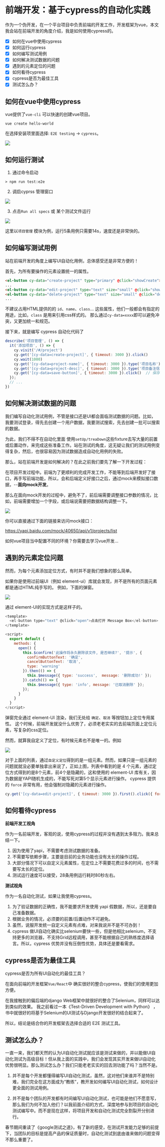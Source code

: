 # 前端开发：基于cypress的自动化实践

作为一个伪开发，在一个平台项目中负责前端的开发工作，开发框架为vue，本文我会站在前端开发的角度介绍，我是如何使用cypress的。

- [x] 如何在vue中使用cypress
- [x] 如何运行cypress
- [x] 如何编写测试用例
- [x] 如何解决测试数据的问题
- [x] 遇到的元素定位的问题
- [x] 如何看待cypress
- [x] cypress是否为最佳工具
- [x] 测试怎么办？

## 如何在vue中使用cypress

vue提供了`vue-cli` 可以快速的创建vue项目。

```shell
vue create hello-world
```

在选择安装项里面选择: `E2E testing` -> `cypress`。

![](./vue-cli.png)


## 如何运行测试

1. 通过命令启动

```shell
> npm run test:e2e
```

2. 调启cyprss 管理窗口

![](./cypress-01.png)

3. 点击`Run all specs` 或 某个测试文件运行

![](./cypress-02.png)

这里以`项目管理` 模块为例，运行5条用例只需要14s，速度还是非常快的。


## 如何编写测试用例

站在前端开发的角度上编写UI自动化用例，总体感受还是非常方便的！

首先，为所有要操作的元素设置统一的属性。

```html
<el-button cy-data="create-project" type="primary" @click="showCreate">创建</el-button>
...
<el-button cy-data="edit-project" type="text" size="small" @click="showEdit(scope.row)">编辑</el-button>
<el-button cy-data="delete-project" type="text" size="small" @click="deleteProject(scope.row)">删除</el-button>
...
```

不建议占用HTML提供的的 `id`、`name`、`class`... 这些属性，他们一般都会有指定的用途，比如，`class` 是用来引用css样式的。 那么通过`cy-data=xxxx`即可以避免冲突，又更加统一和规范。

接下来，就是编写 cypress 自动化代码了
```js
describe('项目管理', () => {
  it('添加项目', () => {
    cy.visit('/#/project')
    cy.get('[cy-data=create-project]', { timeout: 3000 }).click()
    cy.wait(1000)
    cy.get('[cy-data=project-name]', { timeout: 3000 }).type('项目名称')
    cy.get('[cy-data=project-desc]', { timeout: 3000 }).type('项目备注信息')
    cy.get('[cy-data=save-button]', { timeout: 3000 }).click()  // 保存项目
  });
  // ...
})
```

## 如何解决测试数据的问题

我们编写自动化测试用例，不管是接口还是UI都会面临测试数据的问题。比如，我要测试登录，得先去创建一个用户数据，我要测试搜索，先去创建一批可以搜索的数据。

为此，我们不得不在自动化里面 使用`setUp/treaDown`这些fixture去写大量的前置或后置动作，来完成这些准备工作。站在测试的角度，这无疑让我们的测试用例变得复杂，然后，也很容易因为测试数据造成自动化用例的失败。

那么，站在前端开发是如何解决的？在此之前我们要先了解一下开发过程：

在项目开发过程中。前端为了更顺利的完成开发工作，不能等到后端开发好了接口，再手写前端功能，所以，会和后端定义好接口之后，通过mock来模拟接口数据，--__面向mock开发__。

那么在面向mock开发的过程中，避免不了，前后端需要调整接口参数的情况，比如，前端需要增加一个字段，或后端说需要把数据结构调整一下。

![](yapi_01.png)

你可以直接通过下面的链接来访问mock接口：

https://yapi.baidu.com/mock/40650/api/v1/projects/list

如何vue项目当中配置不同的环境？你需要去学习vue开发...


## 遇到的元素定位问题

然而，为每个元素添加定位方式，有时并不是我们想象的那么简单。

如果你是使用过前端UI（例如 element-ui）库就会发现，并不是所有的页面元素都是通过HTML纯手写的。 例如，下面的弹窗。

![](message-box.png)

通过 element-UI的实现方式是这样子的。

```js
<template>
  <el-button type="text" @click="open">点击打开 Message Box</el-button>
</template>

<script>
  export default {
    methods: {
      open() {
        this.$confirm('此操作将永久删除该文件, 是否继续?', '提示', {
          confirmButtonText: '确定',
          cancelButtonText: '取消',
          type: 'warning'
        }).then(() => {
          this.$message({ type: 'success',  message: '删除成功!' });
        }).catch(() => {
          this.$message({ type: 'info', message: '已取消删除' });          
        });
      }
    }
  }
</script>
```

弹窗完全通过 element-UI 渲染，我们无处给 `确定`、`取消` 等按钮加上定位专用属性。 这个时候，前端开发就没什么优势了，必须老老实实的去前端页面上定位元素，写复杂的css定位。

然而，就算我自定义了定位，有时候元素也不是唯一的。例如

![](./find-element.png)

对于上面的列表，通过`自定义定位`得到的是一组元素。然而，如果只是一组元素的问题就就没必要单独拿出来说了，正如上图，列表中看到的是 4 个元素，通过定位方式得到的是8个元素，前4个是隐藏的，这和使用的 element-UI 库有关，因为数据是YAPI随机生成的，不能写死对第5个显示元素进行操作。 cypress 提供的 `force` 非常有用，他会强制对隐藏的元素进行操作。

```js
cy.get('[cy-data=edit-project]', { timeout: 3000 }).first().click({ force: true })
```

##  如何看待cypress

__前端开发工视角__

作为一名前端开发，客观的说，使用cypress的过程并没有遇到太多阻力。我来总结一下。

1. 因为使用了yapi，不需要考虑测试数据的准备。
2. 不需要写依赖步骤，主要是目前的业务功能也没有太长的操作过程。
3. 大部分情况下可以自定义元素属性，在定位上不需要花费过多的时间，也不需要写太长的定位。
4. 测试运行速度可以接受，28条用例运行耗时80秒左右。

__测试视角__

作为一名自动化测试，如果让我使用cypress。

1. 为了验证数据的正确性，我不能要求开发使用 yapi 假数据，所以，还是要自己准备数据。
2. 根据业务的情况，必须要的前置/后置动作不可避免。
3. 虽然，说服开发统一自定义元素有点难，对来我说并不是不可办到！
4. cypress 做UI自动化确实比selenium要快一些，但是他相比selenium，不支持更多的浏览器，不支持Grid远程调用，甚至不能根据自己的熟练度选择语言。所以，cypress 优势并没有压倒性优势，具体还是要看需求。

## cypress是否为最佳工具

cypress是否为所有UI自动化的最佳工具？

在面向前端的开发框架`Vue/React`中 确实很好的整合cypress，使我们的使用更加方便。

在我接触到的偏后端的django Web框架中就很好的整合了Selenium，同样可以达到类似的效果。 我之前看过一本《Test-Driven Development with Python》 ，书中就很好的将基于Selenium的UI测试与Django开发很好的结合起来了。

所以，结论是结合你的开发框架去选择合适的 E2E 测试工具。

## 测试怎么办？

一直一来，我们都天然的认为UI自动化测试就应该是测试来做的，并以能做UI自动化测试为高级目标！但从我上面的实践中，我们会发现其实开发来做UI自动化优势很明显。那么测试怎么办？我们只能老老实实的回去测功能了吗？当然不是。

1. 并不是每个开发都懂得编写UI自动化测试，虽然，这对他们来谁并不是特别难，我们完全在这方面成为“教练”，教开发如何编写UI自动化测试，如何设计更全面的测试用例。

2. 并不是每个团队的开发都有时间编写UI自动化测试，也可能是他们不愿意写，那么我们为何不加入他们？以我前面介绍的方式，深度地参与到项目的自动化测试编写中。而不是现在这样，将项目开发和自动化测试完全割裂开分别进行。

春节期间重读了《google测试之道》，有了新的感受，在测试开发能力足够的前提下，当团队的目标是提高产品的保证质量时，自动化测试到底由谁来做的问题变得不那么重要了。


